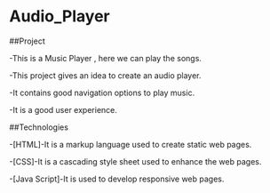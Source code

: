 # Audio_Player

##Project

-This is a Music Player , here we can play the songs.

-This project gives an idea to create an audio player.

-It contains good navigation options to play music.

-It is a good user experience.


##Technologies

-[HTML]-It is a markup language used to create static web pages.

-[CSS]-It is a cascading style sheet used to enhance the web pages.

-[Java Script]-It is used to develop responsive web pages.
